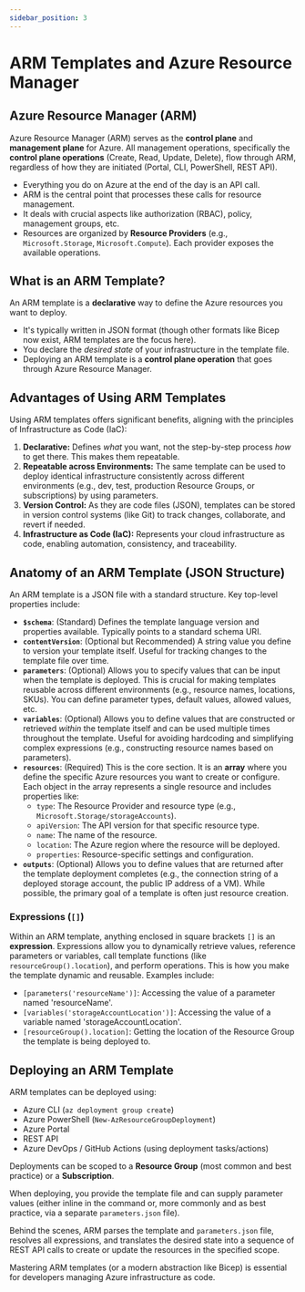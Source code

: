 ```yaml
---
sidebar_position: 3
---
```


# ARM Templates and Azure Resource Manager

## Azure Resource Manager (ARM)

Azure Resource Manager (ARM) serves as the **control plane** and **management plane** for Azure. All management operations, specifically the **control plane operations** (Create, Read, Update, Delete), flow through ARM, regardless of how they are initiated (Portal, CLI, PowerShell, REST API).

*   Everything you do on Azure at the end of the day is an API call.
*   ARM is the central point that processes these calls for resource management.
*   It deals with crucial aspects like authorization (RBAC), policy, management groups, etc.
*   Resources are organized by **Resource Providers** (e.g., `Microsoft.Storage`, `Microsoft.Compute`). Each provider exposes the available operations.

## What is an ARM Template?

An ARM template is a **declarative** way to define the Azure resources you want to deploy.

*   It's typically written in JSON format (though other formats like Bicep now exist, ARM templates are the focus here).
*   You declare the *desired state* of your infrastructure in the template file.
*   Deploying an ARM template is a **control plane operation** that goes through Azure Resource Manager.

## Advantages of Using ARM Templates

Using ARM templates offers significant benefits, aligning with the principles of Infrastructure as Code (IaC):

1.  **Declarative:** Defines *what* you want, not the step-by-step process *how* to get there. This makes them repeatable.
2.  **Repeatable across Environments:** The same template can be used to deploy identical infrastructure consistently across different environments (e.g., dev, test, production Resource Groups, or subscriptions) by using parameters.
3.  **Version Control:** As they are code files (JSON), templates can be stored in version control systems (like Git) to track changes, collaborate, and revert if needed.
4.  **Infrastructure as Code (IaC):** Represents your cloud infrastructure as code, enabling automation, consistency, and traceability.

## Anatomy of an ARM Template (JSON Structure)

An ARM template is a JSON file with a standard structure. Key top-level properties include:

*   **`$schema`**: (Standard) Defines the template language version and properties available. Typically points to a standard schema URI.
*   **`contentVersion`**: (Optional but Recommended) A string value you define to version your template itself. Useful for tracking changes to the template file over time.
*   **`parameters`**: (Optional) Allows you to specify values that can be input when the template is deployed. This is crucial for making templates reusable across different environments (e.g., resource names, locations, SKUs). You can define parameter types, default values, allowed values, etc.
*   **`variables`**: (Optional) Allows you to define values that are constructed or retrieved *within* the template itself and can be used multiple times throughout the template. Useful for avoiding hardcoding and simplifying complex expressions (e.g., constructing resource names based on parameters).
*   **`resources`**: (Required) This is the core section. It is an **array** where you define the specific Azure resources you want to create or configure. Each object in the array represents a single resource and includes properties like:
    *   `type`: The Resource Provider and resource type (e.g., `Microsoft.Storage/storageAccounts`).
    *   `apiVersion`: The API version for that specific resource type.
    *   `name`: The name of the resource.
    *   `location`: The Azure region where the resource will be deployed.
    *   `properties`: Resource-specific settings and configuration.
*   **`outputs`**: (Optional) Allows you to define values that are returned after the template deployment completes (e.g., the connection string of a deployed storage account, the public IP address of a VM). While possible, the primary goal of a template is often just resource creation.

### Expressions (`[]`)

Within an ARM template, anything enclosed in square brackets `[]` is an **expression**. Expressions allow you to dynamically retrieve values, reference parameters or variables, call template functions (like `resourceGroup().location`), and perform operations. This is how you make the template dynamic and reusable. Examples include:

*   `[parameters('resourceName')]`: Accessing the value of a parameter named 'resourceName'.
*   `[variables('storageAccountLocation')]`: Accessing the value of a variable named 'storageAccountLocation'.
*   `[resourceGroup().location]`: Getting the location of the Resource Group the template is being deployed to.

## Deploying an ARM Template

ARM templates can be deployed using:

*   Azure CLI (`az deployment group create`)
*   Azure PowerShell (`New-AzResourceGroupDeployment`)
*   Azure Portal
*   REST API
*   Azure DevOps / GitHub Actions (using deployment tasks/actions)

Deployments can be scoped to a **Resource Group** (most common and best practice) or a **Subscription**.

When deploying, you provide the template file and can supply parameter values (either inline in the command or, more commonly and as best practice, via a separate `parameters.json` file).

Behind the scenes, ARM parses the template and `parameters.json` file, resolves all expressions, and translates the desired state into a sequence of REST API calls to create or update the resources in the specified scope.

Mastering ARM templates (or a modern abstraction like Bicep) is essential for developers managing Azure infrastructure as code.